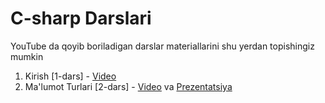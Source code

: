 # C-sharp Darslari

YouTube da qoyib boriladigan darslar materiallarini shu yerdan topishingiz mumkin

1.  Kirish [1-dars] - [Video](https://www.youtube.com/watch?v=b_L4kgagWfw&t=537s)
2.  Ma'lumot Turlari [2-dars] - [Video]() va [Prezentatsiya]()
